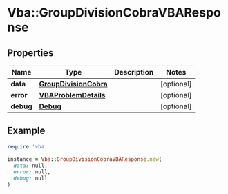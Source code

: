 # Vba::GroupDivisionCobraVBAResponse

## Properties

| Name | Type | Description | Notes |
| ---- | ---- | ----------- | ----- |
| **data** | [**GroupDivisionCobra**](GroupDivisionCobra.md) |  | [optional] |
| **error** | [**VBAProblemDetails**](VBAProblemDetails.md) |  | [optional] |
| **debug** | [**Debug**](Debug.md) |  | [optional] |

## Example

```ruby
require 'vba'

instance = Vba::GroupDivisionCobraVBAResponse.new(
  data: null,
  error: null,
  debug: null
)
```

